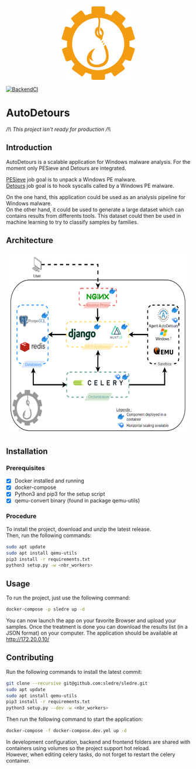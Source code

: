 <p align="center">
  <img width="200" height="200" src="doc/logoyellow.png">
</p>

[![BackendCI](https://github.com/Kn0wl3dge/AutoDetours/actions/workflows/backend.yml/badge.svg)](https://github.com/Kn0wl3dge/AutoDetours/actions/workflows/backend.yml)
# AutoDetours

*/!\ This project isn't ready for production /!\\*

## Introduction

AutoDetours is a scalable application for Windows malware analysis.
For the moment only PESieve and Detours are integrated.

[PESieve](https://github.com/hasherezade/pe-sieve) job goal is to unpack a Windows PE malware.  
[Detours](https://github.com/microsoft/Detours) job goal is to hook syscalls called by a Windows PE malware. 

On the one hand, this application could be used as an analysis pipeline for Windows malware.  
On the other hand, it could be used to generate a large dataset which can contains results from differents tools.
This dataset could then be used in machine learning to try to classify samples by families.

## Architecture
<p align="center">
  <img height="500" src="doc/AutoDetoursArchi.png">
</p>

## Installation

### Prerequisites

- [X] Docker installed and running
- [X] docker-compose
- [X] Python3 and pip3 for the setup script
- [X] qemu-convert binary (found in package qemu-utils)

### Procedure
To install the project, download and unzip the latest release.  
Then, run the following commands:
```bash
sudo apt update
sudo apt install qemu-utils
pip3 install -r requirements.txt
python3 setup.py -w <nbr_workers>
```

## Usage
To run the project, just use the following command:

```bash
docker-compose -p sledre up -d
```

You can now launch the app on your favorite Browser and upload your samples. Once the treatment is done you can download the results list (in a JSON format) on your computer.
The application should be available at http://172.20.0.10/


## Contributing
Run the following commands to install the latest commit:
```bash
git clone --recursive git@github.com:sledre/sledre.git
sudo apt update
sudo apt install qemu-utils
pip3 install -r requirements.txt
python3 setup.py --dev -w <nbr_workers>
```

Then run the following command to start the application:
```bash
docker-compose -f docker-compose.dev.yml up -d
```

In development configuration, backend and frontend folders are shared with containers using volumes so the project support hot reload.  
However, when editing celery tasks, do not forget to restart the celery container.